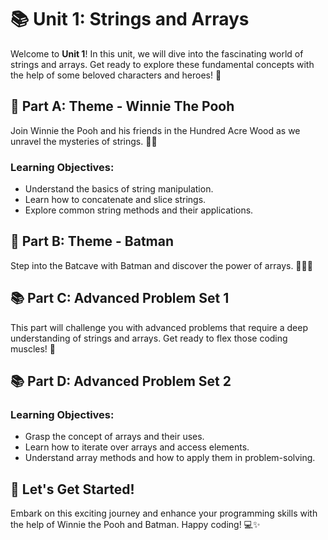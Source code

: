 # 📚 Unit 1: Strings and Arrays

Welcome to **Unit 1**! In this unit, we will dive into the fascinating world of strings and arrays. Get ready to explore these fundamental concepts with the help of some beloved characters and heroes! 🎉

## 🌟 Part A: Theme - Winnie The Pooh

Join Winnie the Pooh and his friends in the Hundred Acre Wood as we unravel the mysteries of strings. 🍯🐻

### Learning Objectives:
- Understand the basics of string manipulation.
- Learn how to concatenate and slice strings.
- Explore common string methods and their applications.

## 🦇 Part B: Theme - Batman

Step into the Batcave with Batman and discover the power of arrays. 🦸‍♂️🦇

## 📚 Part C: Advanced Problem Set 1
This part will challenge you with advanced problems that require a deep understanding of strings and arrays. Get ready to flex those coding muscles! 💪

## 📚 Part D: Advanced Problem Set 2

### Learning Objectives:
- Grasp the concept of arrays and their uses.
- Learn how to iterate over arrays and access elements.
- Understand array methods and how to apply them in problem-solving.

## 🚀 Let's Get Started!

Embark on this exciting journey and enhance your programming skills with the help of Winnie the Pooh and Batman. Happy coding! 💻✨
